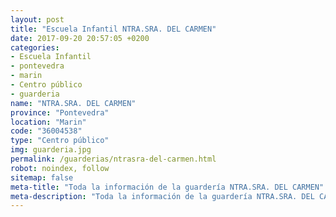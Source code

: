 ```yaml
---
layout: post
title: "Escuela Infantil NTRA.SRA. DEL CARMEN"
date: 2017-09-20 20:57:05 +0200
categories:
- Escuela Infantil
- pontevedra
- marin
- Centro público
- guarderia
name: "NTRA.SRA. DEL CARMEN"
province: "Pontevedra"
location: "Marin"
code: "36004538"
type: "Centro público"
img: guarderia.jpg
permalink: /guarderias/ntrasra-del-carmen.html
robot: noindex, follow
sitemap: false
meta-title: "Toda la información de la guardería NTRA.SRA. DEL CARMEN"
meta-description: "Toda la información de la guardería NTRA.SRA. DEL CARMEN"
---
```

